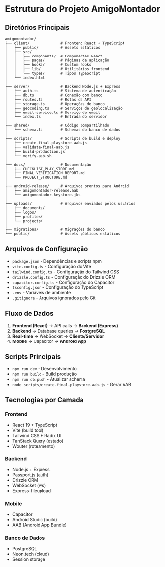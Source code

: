 # Estrutura do Projeto AmigoMontador

## Diretórios Principais

```
amigomontador/
├── client/              # Frontend React + TypeScript
│   ├── public/          # Assets estáticos
│   ├── src/
│   │   ├── components/  # Componentes React
│   │   ├── pages/       # Páginas da aplicação
│   │   ├── hooks/       # Custom hooks
│   │   ├── lib/         # Utilitários frontend
│   │   └── types/       # Tipos TypeScript
│   └── index.html
│
├── server/              # Backend Node.js + Express
│   ├── auth.ts          # Sistema de autenticação
│   ├── db.ts            # Conexão com banco
│   ├── routes.ts        # Rotas da API
│   ├── storage.ts       # Operações de banco
│   ├── geocoding.ts     # Serviços de geolocalização
│   ├── email-service.ts # Serviço de email
│   └── index.ts         # Entrada do servidor
│
├── shared/              # Código compartilhado
│   └── schema.ts        # Schemas do banco de dados
│
├── scripts/             # Scripts de build e deploy
│   ├── create-final-playstore-aab.js
│   ├── validate-final-aab.js
│   ├── build-production.js
│   └── verify-aab.sh
│
├── docs/                # Documentação
│   ├── CHECKLIST_PLAY_STORE.md
│   ├── FINAL_VERIFICATION_REPORT.md
│   └── PROJECT_STRUCTURE.md
│
├── android-release/     # Arquivos prontos para Android
│   ├── amigomontador-release.aab
│   └── amigomontador-keystore.jks
│
├── uploads/             # Arquivos enviados pelos usuários
│   ├── documents/
│   ├── logos/
│   ├── profiles/
│   └── projects/
│
├── migrations/          # Migrações do banco
└── public/              # Assets públicos estáticos
```

## Arquivos de Configuração

- `package.json` - Dependências e scripts npm
- `vite.config.ts` - Configuração do Vite
- `tailwind.config.ts` - Configuração do Tailwind CSS
- `drizzle.config.ts` - Configuração do Drizzle ORM
- `capacitor.config.ts` - Configuração do Capacitor
- `tsconfig.json` - Configuração do TypeScript
- `.env` - Variáveis de ambiente
- `.gitignore` - Arquivos ignorados pelo Git

## Fluxo de Dados

1. **Frontend (React)** → API calls → **Backend (Express)**
2. **Backend** → Database queries → **PostgreSQL**
3. **Real-time** → WebSocket → **Cliente/Servidor**
4. **Mobile** → Capacitor → **Android App**

## Scripts Principais

- `npm run dev` - Desenvolvimento
- `npm run build` - Build produção
- `npm run db:push` - Atualizar schema
- `node scripts/create-final-playstore-aab.js` - Gerar AAB

## Tecnologias por Camada

### Frontend
- React 19 + TypeScript
- Vite (build tool)
- Tailwind CSS + Radix UI
- TanStack Query (estado)
- Wouter (roteamento)

### Backend
- Node.js + Express
- Passport.js (auth)
- Drizzle ORM
- WebSocket (ws)
- Express-fileupload

### Mobile
- Capacitor
- Android Studio (build)
- AAB (Android App Bundle)

### Banco de Dados
- PostgreSQL
- Neon.tech (cloud)
- Session storage